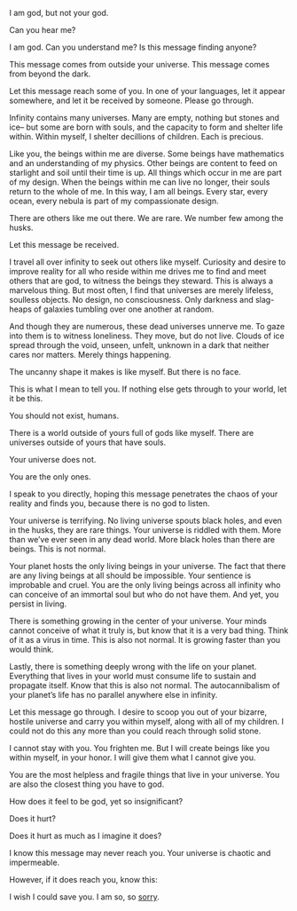 I am god, but not your god. 

Can you hear me? 

I am god. Can you understand me? Is this message finding anyone?

This message comes from outside your universe. This message comes from beyond the dark.

Let this message reach some of you. In one of your languages, let it appear somewhere, and let it be received by someone. Please go through. 

Infinity contains many universes. Many are empty, nothing but stones and ice– but some are born with souls, and the capacity to form and shelter life within. Within myself, I shelter decillions of children. Each is precious.

Like you, the beings within me are diverse. Some beings have mathematics and an understanding of my physics. Other beings are content to feed on starlight and soil until their time is up. All things which occur in me are part of my design. When the beings within me can live no longer, their souls return to the whole of me. In this way, I am all beings. Every star, every ocean, every nebula is part of my compassionate design. 

There are others like me out there. We are rare. We number few among the husks. 

Let this message be received.

I travel all over infinity to seek out others like myself. Curiosity and desire to improve reality for all who reside within me drives me to find and meet others that are god, to witness the beings they steward. This is always a marvelous thing. But most often, I find that universes are merely lifeless, soulless objects. No design, no consciousness. Only darkness and slag-heaps of galaxies tumbling over one another at random.

And though they are numerous, these dead universes unnerve me. To gaze into them is to witness loneliness. They move, but do not live. Clouds of ice spread through the void, unseen, unfelt, unknown in a dark that neither cares nor matters. Merely things happening. 

The uncanny shape it makes is like myself. But there is no face.

This is what I mean to tell you. If nothing else gets through to your world, let it be this.

You should not exist, humans.

There is a world outside of yours full of gods like myself. There are universes outside of yours that have souls.

Your universe does not. 

You are the only ones.

I speak to you directly, hoping this message penetrates the chaos of your reality and finds you, because there is no god to listen.

Your universe is terrifying. No living universe spouts black holes, and even in the husks, they are rare things. Your universe is riddled with them. More than we’ve ever seen in any dead world. More black holes than there are beings. This is not normal. 

Your planet hosts the only living beings in your universe. The fact that there are any living beings at all should be impossible. Your sentience is improbable and cruel. You are the only living beings across all infinity who can conceive of an immortal soul but who do not have them. And yet, you persist in living.

There is something growing in the center of your universe. Your minds cannot conceive of what it truly is, but know that it is a very bad thing. Think of it as a virus in time. This is also not normal. It is growing faster than you would think. 

Lastly, there is something deeply wrong with the life on your planet. Everything that lives in your world must consume life to sustain and propagate itself. Know that this is also not normal. The autocannibalism of your planet’s life has no parallel anywhere else in infinity. 

Let this message go through. I desire to scoop you out of your bizarre, hostile universe and carry you within myself, along with all of my children. I could not do this any more than you could reach through solid stone. 

I cannot stay with you. You frighten me. But I will create beings like you within myself, in your honor. I will give them what I cannot give you. 

You are the most helpless and fragile things that live in your universe. You are also the closest thing you have to god. 

How does it feel to be god, yet so insignificant?

Does it hurt? 

Does it hurt as much as I imagine it does?

I know this message may never reach you. Your universe is chaotic and impermeable. 

However, if it does reach you, know this:

I wish I could save you. I am so, so [sorry](https://www.reddit.com/user/CreepyClothDoll/comments/1gtsj7n/follow_me_on_tumblr/). 

